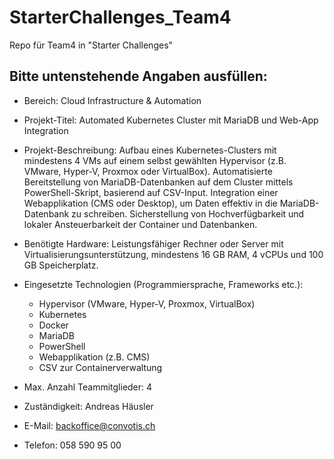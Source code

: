 # StarterChallenges_Team4
Repo für Team4 in "Starter Challenges"

## Bitte untenstehende Angaben ausfüllen:
- Bereich:
  Cloud Infrastructure & Automation
  
- Projekt-Titel:
  Automated Kubernetes Cluster mit MariaDB und Web-App Integration
  
- Projekt-Beschreibung:
  Aufbau eines Kubernetes-Clusters mit mindestens 4 VMs auf einem selbst gewählten Hypervisor (z.B. VMware, Hyper-V, Proxmox oder VirtualBox). Automatisierte Bereitstellung von MariaDB-Datenbanken auf dem Cluster mittels PowerShell-Skript, basierend auf CSV-Input.
  Integration einer Webapplikation (CMS oder Desktop), um Daten effektiv in die MariaDB-Datenbank zu schreiben. Sicherstellung von Hochverfügbarkeit und lokaler Ansteuerbarkeit der Container und Datenbanken.

- Benötigte Hardware:
  Leistungsfähiger Rechner oder Server mit Virtualisierungsunterstützung, mindestens 16 GB RAM, 4 vCPUs und 100 GB Speicherplatz.

- Eingesetzte Technologien (Programmiersprache, Frameworks etc.):
  - Hypervisor (VMware, Hyper-V, Proxmox, VirtualBox)
  - Kubernetes
  - Docker
  - MariaDB
  - PowerShell
  - Webapplikation (z.B. CMS)
  - CSV zur Containerverwaltung

- Max. Anzahl Teammitglieder:
  4
  
- Zuständigkeit:
  Andreas Häusler
  
- E-Mail:
  backoffice@convotis.ch
  
- Telefon:
  058 590 95 00
